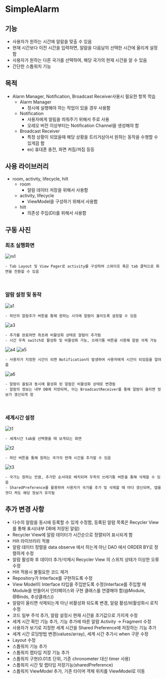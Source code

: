 # SimpleAlarm

## 기능
- 사용자가 원하는 시간에 알람을 맞출 수 있음
- 현재 시간보다 이전 시간을 입력하면, 알람을 다음날의 선택한 시간에 울리게 설정함
- 사용자가 원하는 다른 국가를 선택하여, 해당 국가의 현재 시간을 알 수 있음
- 간단한 스톱워치 기능

## 목적
- Alarm Manager, Notification, Broadcast Receiver사용시 필요한 항목 학습
    - Alarm Manager
        - 정시에 실행해야 하는 작업이 있을 경우 사용함
    - Notification
        - 사용자에게 알림을 띄워주기 위해서 주로 사용
        - 오레오 버전 이상부터는 Notification Channel을 생성해야 함
    - Broadcast Receiver
        - 특정 상황이 되었을때 해당 상황을 트리거삼아서 원하는 동작을 수행할 수 있게끔 함
        - ex) 휴대폰 충전, 화면 켜짐/꺼짐 등등

## 사용 라이브러리
- room, activity, lifecycle, hilt
    - room 
        - 알람 데이터 저장을 위해서 사용함
    - activity, lifecycle
        - ViewModel을 구성하기 위해서 사용함
    - hilt
        - 의존성 주입(DI)를 위해서 사용함

## 구동 사진
### 최초 실행화면

![m1](https://github.com/Solunax/SimpleAlarm/assets/97011241/135b0ee2-61e0-453c-93e1-132d06d39d3e)

    - Tab Layout 및 View Pager로 activity를 구성하여 스와이프 혹은 tab 클릭으로 화면을 전환할 수 있음
  
<br>

### 알람 설정 및 동작

![a1](https://github.com/Solunax/SimpleAlarm/assets/97011241/029f3742-6d33-403d-8452-16949fa9b995)

    - 하단의 알람추가 버튼을 통해 원하는 시각에 알람이 울리도록 설정할 수 있음

![a3](https://github.com/Solunax/SimpleAlarm/assets/97011241/cb3a47d2-bc0f-409a-842d-b0356e6f63b5)

    - 추가를 완료하면 최초에 비활성화 상태로 알람이 추가됨
    - 시간 우측 switch로 활성화 및 비활성화 가능, 쓰레기통 버튼을 사용해 알람 삭제 가능

![a4](https://github.com/Solunax/SimpleAlarm/assets/97011241/b49acec8-f63b-4822-a0f6-0824f1bc5f1d)
![a5](https://github.com/Solunax/SimpleAlarm/assets/97011241/06b7756f-c021-43b5-8184-7bd67d40ca4e)

    - 사용자가 지정한 시간이 되면 Notification이 발생하여 사용자에게 시간이 되었음을 알려줌

![a6](https://github.com/Solunax/SimpleAlarm/assets/97011241/7670f276-e642-4d6b-9227-8549e46a063a)

    - 알람이 울림과 동시에 활성화 된 알람은 비활성화 상태로 변경됨
    - 알람의 정보는 내부 DB에 저장되며, 이는 BroadcastReceiver를 통해 알람이 울리면 정보가 갱신되게 함


<br>

### 세계시간 설정

![t1](https://github.com/Solunax/SimpleAlarm/assets/97011241/70874981-927e-4dc7-b964-f0bd9ce677b5)

    - 세계시간 tab을 선택했을 때 보게되는 화면
    
![t2](https://github.com/Solunax/SimpleAlarm/assets/97011241/42fcbc25-2362-4bc1-989c-4b76b8dc11df)

    - 하단 버튼을 통해 원하는 국가의 현재 시간을 추가할 수 있음
    
![t3](https://github.com/Solunax/SimpleAlarm/assets/97011241/788a12dc-203e-47d8-bbba-fa9ec29538f8)

    - 국가는 원하는 만큼, 추가한 순서대로 배치되며 우측의 쓰레기통 버튼을 통해 삭제할 수 있음
    - SharedPreference를 활용하여 사용자가 국가를 추가 및 삭제할 때 마다 갱신되며, 앱을 껏다 켜도 해당 정보가 유지됨



## 추가 변경 사항
- 다수의 알람을 동시에 등록할 수 있게 수정함, 등록된 알람 목록은 Recycler View를 통해 표시(내부 DB에 저장된 알람)
- Recycler View에 알람 데이터가 시간순으로 정렬되어 표시되게 함
- Hilt 라이브러리 적용
- 알람 데이터 정렬을 data observe 에서 하는게 아닌 DAO 에서 ORDER BY로 정렬하게 수정
- 알람 활성화 후 데이터 추가/삭제시 Recycler View 의 스위치 상태가 이상한 오류 수정 
- Hilt 적용시 불필요한 코드 제거
- Repository가 Interface를 구현하도록 수정
- View Model이 Interface 타입을 주입받도록 수정(Interface를 주입할 때 Module을 만들어서 인터페이스와 구현 클래스를 연결해야 함(@Module, @Binds, 추상클래스))
- 알람이 울리면 삭제되는게 아닌 비활성화 되도록 변경, 알람 활성/비활성화시 로직 수정
- 코드 일부 주석 추가, 알람 설정시 현재 시간을 초기값으로 가지게 수정
- 세계 시간 확인 기능 추가, 기능 추가에 따른 알람 Activity -> Fragment 수정
- 사용자가 보기로 지정한 세계 시간을 Shared Preference에 저장하는 기능 추가
- 세계 시간 로딩방법 변경(values/array), 세계 시간 추가시 when 구문 수정
- Layout 수정
- 스톱워치 기능 추가
- 스톱워치 랩타임 저장 기능 추가
- 스톱워치 구현(0.01초 단위, 기존 chronometer 대신 timer 사용)
- 스톱워치 시간 및 랩타임 저장기능(sharedPreference)
- 스톱워치 ViewModel 추가, 기존 타이머 객체 위치를 ViewModel로 이동
